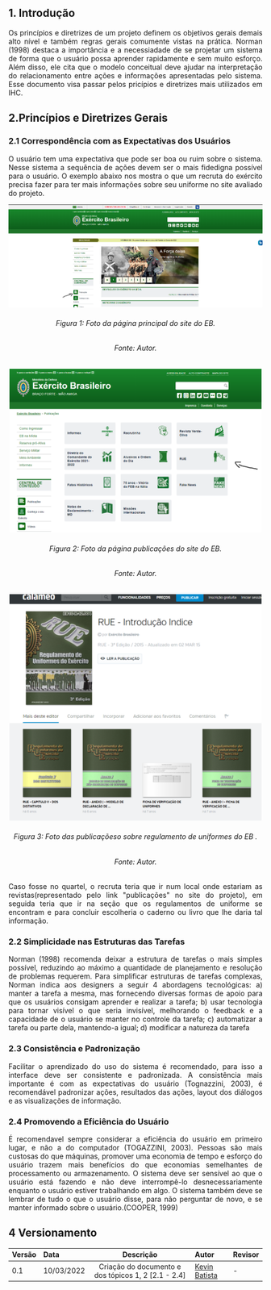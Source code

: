 <style>body {text-align: justify}</style>
## 1. Introdução
Os princípios e diretrizes de um projeto definem os objetivos gerais demais alto nível e também regras gerais comumente vistas na prática. Norman (1998)
destaca a importância e a necessiadade de se projetar um sistema de forma que o 
usuário possa aprender rapidamente e sem muito esforço. Além disso, ele cita que 
o modelo conceitual deve ajudar na interpretação do relacionamento entre ações e
informações apresentadas pelo sistema.
Esse documento visa passar pelos pricípios e diretrizes mais utilizados em IHC.

## 2.Princípios e Diretrizes Gerais
### 2.1 Correspondência com as Expectativas dos Usuários 
O usuário tem uma expectativa que pode ser boa ou ruim sobre o sistema. Nesse sistema a sequência de ações devem ser o mais fidedigna possível para o usuário.
O exemplo abaixo nos mostra o que um recruta do exército precisa fazer para ter mais informações sobre seu uniforme no site avaliado do projeto.
<center>
<img src="./img/EB_PD01.png" width="700px">
<h6 align = "center">Figura 1: Foto da página principal do site do EB.</h6>
<h6 align = "center">Fonte: Autor.</h6>
</center>
<center>
<img src="./img/EB_PD02.png" width="500px">
<h6 align = "center">Figura 2: Foto da página publicações do site do EB.</h6>
<h6 align = "center">Fonte: Autor.</h6>
</center>
<center>
<img src="./img/EB_PD03.png" width="500px">
<h6 align = "center">Figura 3: Foto das publicaçõeso sobre regulamento de uniformes do EB .</h6>
<h6 align = "center">Fonte: Autor.</h6>
</center>
Caso fosse no quartel, o recruta teria que ir num local onde estariam as revistas(representado pelo link "publicações" no site do projeto), em seguida teria que ir na seção que os regulamentos de uniforme se encontram e para concluir
escolheria o caderno ou livro que lhe daria tal informação.

### 2.2 Simplicidade nas Estruturas das Tarefas
Norman (1998) recomenda deixar a estrutura de tarefas o mais simples possível, reduzindo ao máximo a quantidade de planejamento e resolução de problemas requerem. Para simplificar estruturas de tarefas complexas,
Norman indica aos designers a seguir 4 abordagens tecnológicas: 
a) manter a tarefa a mesma, mas fornecendo diversas formas de apoio para que os usuários consigam aprender e realizar a tarefa; 
b) usar tecnologia para tornar visível o que seria invisível, melhorando o feedback e a capacidade de o usuário se manter no controle da tarefa; 
c) automatizar a tarefa ou parte dela, mantendo-a igual;
d) modificar a natureza da tarefa

### 2.3 Consistência e Padronização
Facilitar o aprendizado do uso do sistema é recomendado, para isso a interface deve ser consistente e padronizada. A consistência mais importante é com as expectativas do usuário (Tognazzini, 2003), é recomendável padronizar ações,
resultados das ações, layout dos diálogos e as visualizações de informação.

### 2.4 Promovendo a Eficiência do Usuário
É recomendavel sempre considerar a eficiência do usuário em primeiro lugar, e não a do computador (TOGAZZINI, 2003). Pessoas são mais custosas do que máquinas, promover uma economia de tempo e esforço do usuário trazem
mais benefícios do que economias semelhantes de processamento ou armazenamento.
O sistema deve ser sensível ao que o usuário está fazendo e não deve interrompê-lo desnecessariamente enquanto o usuário estiver trabalhando em algo. O sistema também deve se lembrar de tudo o que o usuário disse, para não perguntar de 
novo, e se manter informado sobre o usuário.(COOPER, 1999)


## 4 Versionamento
|Versão|Data|Descrição|Autor|Revisor|
|------|----|:---------:|-----|-----|
|0.1|10/03/2022| Criação do documento e dos tópicos 1, 2 [2.1 - 2.4] | [Kevin Batista](https://github.com/k3vin-batista)|-|

